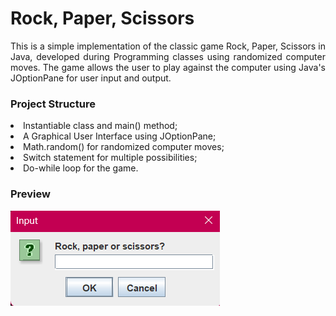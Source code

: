 <h1>Rock, Paper, Scissors</h1>
<p align="justify">
This is a simple implementation of the classic game Rock, Paper, Scissors in Java, developed during Programming classes using randomized computer moves.
The game allows the user to play against the computer using Java's JOptionPane for user input and output.

<h3>Project Structure</h3>
<p align="justify">
<li>Instantiable class and main() method;</li>
<li>A Graphical User Interface using JOptionPane;</li>
<li>Math.random() for randomized computer moves;</li>
<li>Switch statement for multiple possibilities;</li>
<li>Do-while loop for the game.</li>

<h3>Preview</h3>
<img src="https://raw.githubusercontent.com/stefanyrjunges/RockPaperScissors/main/RockPaperScissorsPreview.png">
</p>

